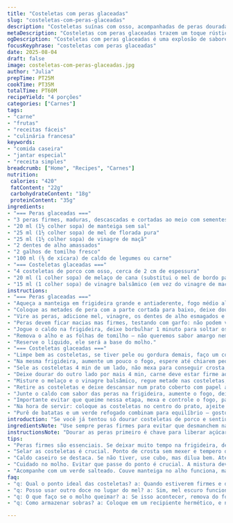 ```yaml
---
title: "Costeletas com peras glaceadas"
slug: "costeletas-com-peras-glaceadas"
description: "Costeletas suínas com osso, acompanhadas de peras douradas e caramelizadas com mel de abelha e xarope de bordo, finalizadas em molho rico com caldo e temperos aromáticos. Sem glúten, lactose, ovos e nozes. Textura macia da carne contra o toque adocicado e ácido das peras e do molho, um contraste que surpreende. Receita para quem quer algo básico, mas com personalidade e um toque rústico no preparo."
metaDescription: "Costeletas com peras glaceadas trazem um toque rústico e sofisticado que vai transformar seu jantar em uma experiência única"
ogDescription: "Costeletas com peras glaceadas é uma explosão de sabores e texturas que vão agradar todos à mesa; uma combinação deliciosa e equilibrada"
focusKeyphrase: "costeletas com peras glaceadas"
date: 2025-08-04
draft: false
image: costeletas-com-peras-glaceadas.jpg
author: "Julia"
prepTime: PT25M
cookTime: PT35M
totalTime: PT60M
recipeYield: "4 porções"
categories: ["Carnes"]
tags:
- "carne"
- "frutas"
- "receitas fáceis"
- "culinária francesa"
keywords:
- "comida caseira"
- "jantar especial"
- "receita simples"
breadcrumb: ["Home", "Recipes", "Carnes"]
nutrition: 
 calories: "420"
 fatContent: "22g"
 carbohydrateContent: "18g"
 proteinContent: "35g"
ingredients:
- "=== Peras glaceadas ==="
- "3 peras firmes, maduras, descascadas e cortadas ao meio com sementes removidas"
- "20 ml (1½ colher sopa) de manteiga sem sal"
- "25 ml (1½ colher sopa) de mel de florada pura"
- "25 ml (1½ colher sopa) de vinagre de maçã"
- "2 dentes de alho amassados"
- "2 galhos de tomilho fresco"
- "100 ml (⅜ de xícara) de caldo de legumes ou carne"
- "=== Costeletas glaceadas ==="
- "4 costeletas de porco com osso, cerca de 2 cm de espessura"
- "20 ml (1 colher sopa) de melaço de cana (substitui o mel de bordo para dar um sabor mais terroso)"
- "15 ml (1 colher sopa) de vinagre balsâmico (em vez do vinagre de maçã, traz complexidade)"
instructions:
- "=== Peras glaceadas ==="
- "Aqueça a manteiga em frigideira grande e antiaderente, fogo médio alto até derreter e formar espuma sem queimar."
- "Coloque as metades de pera com a parte cortada para baixo, deixe dourar bem, cerca 3 minutos. Pede atenção, virar antes dos 3 minutos pode quebrar a pera."
- "Vire as peras, adicione mel, vinagre, os dentes de alho esmagados e o tomilho. Deixe caramelizar lentamente, cerca de 4 minutos; a manteiga vai chiar, aroma doce com toque de acidez vai subir."
- "Peras devem ficar macias mas firmes, testando com garfo: não podem virar purê."
- "Jogue o caldo na frigideira, deixe borbulhar 1 minuto para soltar os sabores grudados no fundo."
- "Remova o alho e as folhas de tomilho – não queremos sabor amargo nem pedaços perdidos na boca."
- "Reserve o líquido, ele será a base do molho."
- "=== Costeletas glaceadas ==="
- "Limpe bem as costeletas, se tiver pele ou gordura demais, faço um corte rente para não encolher ao cozinhar."
- "Na mesma frigideira, aumente um pouco o fogo, espere até chiarem pequenos estalos, sinal de que está quente."
- "Sele as costeletas 4 min de um lado, não mexa para conseguir crosta; vire e tempere generosamente com sal e pimenta do reino na hora."
- "Deixe dourar do outro lado por mais 4 min, carne deve estar firme ao toque mas ainda suculenta."
- "Misture o melaço e o vinagre balsâmico, regue metade nas costeletas, espalhe com colher para criar camada lustrosa; cozinhe por mais 2 min, sem mexer, até a superfície ficar brilhante e pegajosa."
- "Retire as costeletas e deixe descansar num prato coberto com papel alumínio, isso redistribui os sucos internos."
- "Junte o caldo com sabor das peras na frigideira, aumente o fogo, deixe reduzir mexendo de vez em quando até tingir e engrossar tipo calda rala."
- "Importante evitar que queime nessa etapa, mexa e controle o fogo, para ficar sedoso e nutritivo."
- "Na hora de servir: coloque as costeletas no centro do prato, ajeite as peras ao lado e regue tudo com o molho."
- "Purê de batatas e um verde refogado combinam para equilíbrio – gosto de couve manteiga salteada no alho."
introduction: "Se você já tentou só dourar costeletas de porco e sentiu que faltava algo, o segredo está no toque agridoce vindo das frutas – aqui, as peras transformam o prato. Aprendi nos almoços de domingo, que a combinação simples porém bem executada cria contraste, aquele jogo que o paladar vicia. A textura da carne, firme e com capa caramelizada, dá um abraço ao visitante da mesa, enquanto o mel e o vinagre trazem frescor e doçura na mesma proporção. Não se assuste com ingredientes diferentes, vinagre balsâmico e melaço dão aquela profundidade, mudanças pequenas que fazem uma diferença gigante. Por isso, atenção no ponto da carne e ao caramelizar as peras – o barulho da frigideira, o cheiro de melaço queimado e o brilho do molho vão te avisar quando está tudo certo."
ingredientsNote: "Use sempre peras firmes para evitar que desmanchem na frigideira. Gosto de usar manteiga sem sal para controlar o sal final, mas pode substituir por óleo de coco para versão vegana (ajuste o mel a gosto). O melaço pode ser substituído por um mel escuro, se achar o sabor forte demais. Vinagre balsâmico traz mais complexidade, mas vinagre de maçã funciona para um sabor mais leve. Caldo caseiro sempre ajuda no molho, senão vale cubo dissolvido em água quente. Alho fresco amassado oferece aroma, mas cuidado para não queimar; retirar os dentes evita amargor. Tomilho é mais delicado que alecrim, mas o romero também funciona, especialmente se quiser algo mais forte e herbáceo. Para as costeletas, o importante é a espessura e evitar abrir muito fogo para não secar a carne – observe a coloração dos sucos na superfície para saber se está pronta."
instructionsNote: "Dourar as peras primeiro é chave para liberar açúcares, o que tudo começa. O mel e o vinagre precisam entrar apenas depois, para não queimar rápido. Observe a cor das peras, estão douradas e com leve crosta brilhante quando prontas. Tire o alho antes de seguir para evitar amargor. Na carne, selar bem a primeira face sem mexer cria textura crocante; virar e temperar depois garante sabor sem perder suculência. O revestimento das costeletas com mel e vinagre vai firmar camada brilhante que deve pegar cor sem queimar – mexa a frigideira, não a carne. O molho final é o essêncial para ligar tudo: reduzir o caldo com os sabores das peras cria textura intensa, parecendo uma calda, se passar do ponto vira melaço pegajoso e amargo. Para agilizar, faça tudo em uma panela só, isso economiza lavagem e aproveita melhor os sabores grudados no fundo. Respeite o tempo de descanso da carne, que melhora a maciez e distribui sabor. Para balancear plantaris verdes picantes quebram o doce, experimente couve ou brócolis no vapor. Uma pitada de pimenta do reino moída na hora faz diferença no final."
tips:
- "Peras firmes são essenciais. Se deixar muito tempo na frigideira, desmancham. O ponto é dourar, sem que fiquem moles. Se não estiverem crocantes, busque menos calor e mais tempo. Mel, vinagre e alho juntam-se depois. O açúcar precisa caramelizar e não queimar."
- "Selar as costeletas é crucial. Ponto de crosta sem mexer e tempero depois. Usar sal grosso moído garante um sabor equilibrado. Preste atenção na cor da carne; deve ser dourada e ao toque, ainda macia. Não se deixe levar pela pressa, o descanso é fundamental para manter os sucos."
- "Caldo caseiro se destaca. Se não tiver, use cubo, mas dilua bem. Até um pouco de água quente ajuda. Os sabores aderidos à frigideira após as peras devem ser aproveitados. Reduzir o caldo até espessar pode parecer simples, mas é uma técnica que demanda atenção para não queimar."
- "Cuidado no molho. Evitar que passe do ponto é crucial. A mistura deve ser sedosa e não pegajosa ao final. Cheiro doce e um leve revestimento na colher falam que está no ponto certo. Se passaram do ponto, a calda fica amarga. Temos que ajustar!"
- "Acompanhe com um verde salteado. Couve manteiga no alho funciona, mas brócolis no vapor também combina. Textura do prato deve ser equilibrada. Sempre experimente o molho antes de servir. Uma pitada de pimenta do reino garante realce. Não coloque muito; pode dominar os sabores."
faq:
- "q: Qual o ponto ideal das costeletas? a: Quando estiverem firmes e doradas. Não deixe passar do ponto ou a carne seca. Teste o toque. Noçê precisa saber que a suculência é garantida se não apressar o processo."
- "q: Posso usar outro doce no lugar do mel? a: Sim, mel escuro funciona, mas o sabor muda. Melaço dá um toque terroso, mas menos doce. O importante é respeitar a proporção. O equilíbrio entre acidez do vinagre e o doce é o segredo."
- "q: O que faço se o molho queimar? a: Se isso acontecer, remova do fogo imediatamente. Adicione um pouco de caldo e misture bem. A textura deve ser de calda fina; se estava pegajosa e amarga, ajustar é preciso. Sempre observe os cheiros."
- "q: Como armazenar sobras? a: Coloque em um recipiente hermético, e na geladeira dura até dois dias. Para reaquecer, o ideal é no fogão em fogo baixo. Cuidado para não secar, um pouco de caldo na frigideira ajuda a manter a suculência."

---
```

